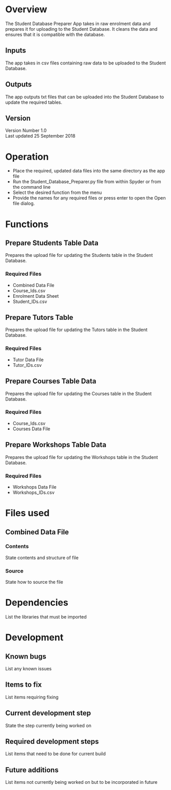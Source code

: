 # Overview

The Student Database Preparer App takes in raw enrolment data and prepares
it for uploading to the Student Database. It cleans the data and ensures that
it is compatible with the database.

## Inputs

The app takes in csv files containing raw data to be uploaded to the Student
Database.

## Outputs

The app outputs txt files that can be uploaded into the Student Database to
update the required tables.

## Version

Version Number 1.0  
Last updated 25 September 2018

# Operation

- Place the required, updated data files into the same directory as the app file
- Run the Student_Database_Preparer.py file from within Spyder or from the command
line
- Select the desired function from the menu
- Provide the names for any required files or press enter to open the Open file 
dialog.

# Functions

## Prepare Students Table Data

Prepares the upload file for updating the Students table in the Student Database.

### Required Files

- Combined Data File
- Course_Ids.csv
- Enrolment Data Sheet
- Student_IDs.csv

## Prepare Tutors Table

Prepares the upload file for updating the Tutors table in the Student Database.

### Required Files

- Tutor Data File
- Tutor_IDs.csv

## Prepare Courses Table Data

Prepares the upload file for updating the Courses table in the Student Database.

### Required Files

- Course_Ids.csv
- Courses Data File

## Prepare Workshops Table Data

Prepares the upload file for updating the Workshops table in the Student Database.

### Required Files

- Workshops Data File
- Workshops_IDs.csv





# Files used

## Combined Data File

### Contents

State contents and structure of file

### Source

State how to source the file

# Dependencies

List the libraries that must be imported

# Development

## Known bugs

List any known issues

## Items to fix

List items requiring fixing

## Current development step

State the step currently being worked on

## Required development steps

List items that need to be done for current build

## Future additions

List items not currently being worked on but to be incorporated in future

